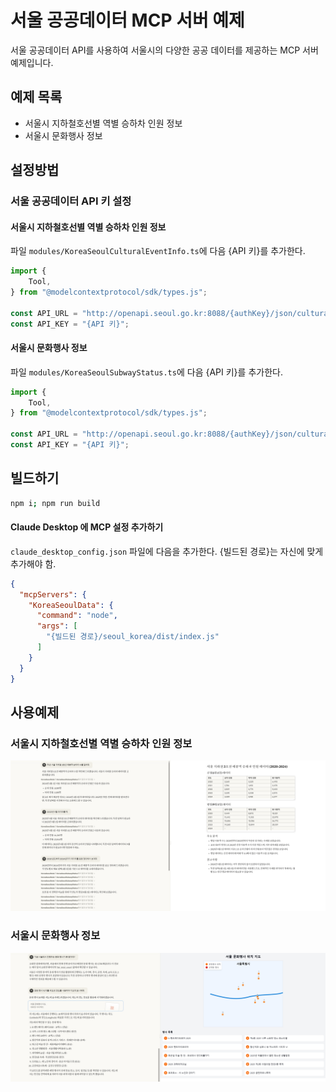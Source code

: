 
# 서울 공공데이터 MCP 서버 예제

서울 공공데이터 API를 사용하여 서울시의 다양한 공공 데이터를 제공하는 MCP 서버 예제입니다. 

## 예제 목록

- 서울시 지하철호선별 역별 승하차 인원 정보
- 서울시 문화행사 정보 


## 설정방법

### 서울 공공데이터 API 키 설정

#### 서울시 지하철호선별 역별 승하차 인원 정보
파일 `modules/KoreaSeoulCulturalEventInfo.ts`에 다음 {API 키}를 추가한다.

```typescript
import {
    Tool,
} from "@modelcontextprotocol/sdk/types.js";

const API_URL = "http://openapi.seoul.go.kr:8088/{authKey}/json/culturalEventInfo/{StartIndex}/{EndIndex}";
const API_KEY = "{API 키}";
```

#### 서울시 문화행사 정보
파일 `modules/KoreaSeoulSubwayStatus.ts`에 다음 {API 키}를 추가한다.

```typescript
import {
    Tool,
} from "@modelcontextprotocol/sdk/types.js";

const API_URL = "http://openapi.seoul.go.kr:8088/{authKey}/json/culturalEventInfo/{StartIndex}/{EndIndex}";
const API_KEY = "{API 키}";
```

## 빌드하기

```bash
npm i; npm run build
```

#### Claude Desktop 에 MCP 설정 추가하기 
`claude_desktop_config.json` 파일에 다음을 추가한다.
{빌드된 경로}는 자신에 맞게 추가해야 함.

```json
{
  "mcpServers": {
    "KoreaSeoulData": {
      "command": "node",
      "args": [
        "{빌드된 경로}/seoul_korea/dist/index.js"
      ]
    }
  }
}
```


## 사용예제

### 서울시 지하철호선별 역별 승하차 인원 정보

![image](docs/images/ex_001.png)


### 서울시 문화행사 정보

![image](docs/images/ex_002.png)